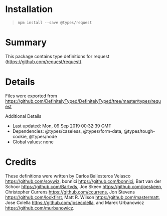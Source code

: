 # Installation
> `npm install --save @types/request`

# Summary
This package contains type definitions for request (https://github.com/request/request).

# Details
Files were exported from https://github.com/DefinitelyTyped/DefinitelyTyped/tree/master/types/request

Additional Details
 * Last updated: Mon, 09 Sep 2019 00:32:39 GMT
 * Dependencies: @types/caseless, @types/form-data, @types/tough-cookie, @types/node
 * Global values: none

# Credits
These definitions were written by Carlos Ballesteros Velasco <https://github.com/soywiz>, bonnici <https://github.com/bonnici>, Bart van der Schoor <https://github.com/Bartvds>, Joe Skeen <https://github.com/joeskeen>, Christopher Currens <https://github.com/ccurrens>, Jon Stevens <https://github.com/lookfirst>, Matt R. Wilson <https://github.com/mastermatt>, Jose Colella <https://github.com/josecolella>, and Marek Urbanowicz <https://github.com/murbanowicz>.
